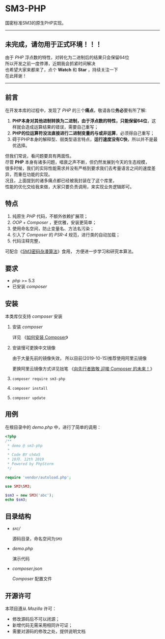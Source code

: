 # SM3-PHP

国密标准SM3的原生PHP实现。


---

## 未完成，请勿用于正式环境！！！

由于 *PHP* 浮点数的特性，对转化为二进制后的结果只会保留64位 \
所以开发之前一度停滞，近期我会抓紧时间解决 \
也希望大家来都来了，点个 **Watch** 和 **Star** ，持续关注一下 \
在此拜谢！

---


## 前言

在开发本库的过程中，发现了 *PHP* 的三个**痛点**，敬请各位**务必**要有所了解:
1. **PHP本身对其他进制转换为二进制，由于浮点数的特性，只能保留64位**，这样就会造成运算结果的错误，需要自己重写；
2. **PHP的位运算符没法直接进行二进制变量的与或非运算**，必须得自己重写；
3. 碍于PHP本身的解释型、弱类型语言特点，**运行速度没有C快**，所以并不是最优选择。

但我们常说，看问题要具有两面性。 \
尽管 **PHP** 本身有诸多问题，唱衰之声不断，但仍然发展到今天的生态规模， \
很多时候，我们的实际性能需求并没有严格到要求我们去考量语言之间的速度差异，而重在功能的实现。 \
况且，上面提到的诸多痛点都已经被我封装在了这个库里， \
性能的优化交给我来做，大家只要负责调用，来实现业务逻辑即可。


## 特点

1. 纯原生 *PHP* 代码，不额外依赖扩展项；
2. *OOP* + *Composer* ，更优雅，安装更简单；
3. 使用命名空间，防止变量名、方法名污染；
4. 引入了 *Composer* 的 *PSR-4* 规范，进行类的自动加载；
5. 代码注释完整，

可配合《[SM3密码杂凑算法](http://www.sca.gov.cn/sca/xwdt/2010-12/17/1002389/files/302a3ada057c4a73830536d03e683110.pdf)》食用，
方便进一步学习和研究本算法。


## 要求

* *php* >= 5.3
* 已安装 *composer*


## 安装

本类库仅支持 *composer* 安装

1. 安装 *composer*
    
    详见 《[如何安装 Composer](https://pkg.phpcomposer.com/#how-to-install-composer)》

2. 安装慢可更换中文镜像

    由于大量先前的镜像失效，
    所以目前(2019-10-15)推荐使用阿里云镜像

    更换阿里云镜像方式详见拙笔 《[向先行者致敬,迎接 Composer 的未来！](https://blog.doylee.cn/composer-chinese-mirror/)》
    
3. `composer require sm3-php`

4. `composer install`

5. `composer update`


## 用例

在根目录中的 *demo.php* 中，进行了简单的调用：

```php
<?php
/**
 * demo @ sm3-php
 *
 * Code BY ch4o5
 * 10月. 12th 2019
 * Powered by PhpStorm
 */

require 'vendor/autoload.php';

use SM3\SM3;

$sm3 = new SM3('abc');
echo $sm3;
``` 


## 目录结构

- *src/*
    
    源码目录，命名空间为`SM3`

- *demo.php*
    
    演示代码
    
- *composer.json*

    *Composer* 配置文件
    

## 开源许可

本项目遵从 *Mozilla* 许可：

* 修改源码后不可以闭源；
* 新增代码无需采用相同许可证；
* 需要对源码的修改之处，提供说明文档
    
